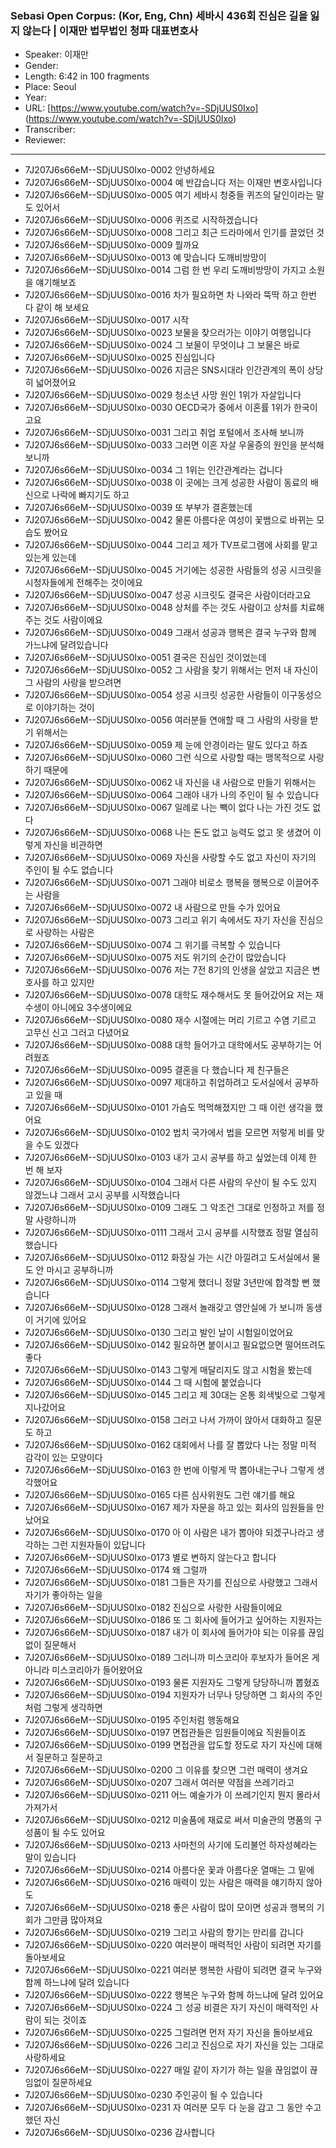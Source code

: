 ### Sebasi Open Corpus: (Kor, Eng, Chn) 세바시 436회 진심은 길을 잃지 않는다 | 이재만 법무법인 청파 대표변호사

- Speaker: 이재만
- Gender: 
- Length: 6:42 in 100 fragments
- Place: Seoul
- Year: 
- URL: [https://www.youtube.com/watch?v=-SDjUUS0Ixo] (https://www.youtube.com/watch?v=-SDjUUS0Ixo)
- Transcriber: 
- Reviewer: 

---

- 7J207J6s66eM--SDjUUS0Ixo-0002 안녕하세요
- 7J207J6s66eM--SDjUUS0Ixo-0004 예 반갑습니다 저는 이재만 변호사입니다
- 7J207J6s66eM--SDjUUS0Ixo-0005 여기 세바시 청중들 퀴즈의 달인이라는 말도 있어서
- 7J207J6s66eM--SDjUUS0Ixo-0006 퀴즈로 시작하겠습니다
- 7J207J6s66eM--SDjUUS0Ixo-0008 그리고 최근 드라마에서 인기를 끌었던 것
- 7J207J6s66eM--SDjUUS0Ixo-0009 뭘까요
- 7J207J6s66eM--SDjUUS0Ixo-0013 예 맞습니다 도깨비방망이
- 7J207J6s66eM--SDjUUS0Ixo-0014 그럼 한 번 우리 도깨비방망이 가지고 소원을 얘기해보죠
- 7J207J6s66eM--SDjUUS0Ixo-0016 차가 필요하면 차 나와라 뚝딱 하고 한번 다 같이 해 보세요
- 7J207J6s66eM--SDjUUS0Ixo-0017 시작
- 7J207J6s66eM--SDjUUS0Ixo-0023 보물을 찾으러가는 이야기 여행입니다
- 7J207J6s66eM--SDjUUS0Ixo-0024 그 보물이 무엇이냐 그 보물은 바로
- 7J207J6s66eM--SDjUUS0Ixo-0025 진심입니다
- 7J207J6s66eM--SDjUUS0Ixo-0026 지금은 SNS시대라 인간관계의 폭이 상당히 넓어졌어요
- 7J207J6s66eM--SDjUUS0Ixo-0029 청소년 사망 원인 1위가 자살입니다
- 7J207J6s66eM--SDjUUS0Ixo-0030 OECD국가 중에서 이혼률 1위가 한국이고요
- 7J207J6s66eM--SDjUUS0Ixo-0031 그리고 취업 포털에서 조사해 보니까
- 7J207J6s66eM--SDjUUS0Ixo-0033 그러면 이혼 자살 우울증의 원인을 분석해보니까
- 7J207J6s66eM--SDjUUS0Ixo-0034 그 1위는 인간관계라는 겁니다
- 7J207J6s66eM--SDjUUS0Ixo-0038 이 곳에는 크게 성공한 사람이 동료의 배신으로 나락에 빠지기도 하고
- 7J207J6s66eM--SDjUUS0Ixo-0039 또 부부가 결혼했는데
- 7J207J6s66eM--SDjUUS0Ixo-0042 물론 아름다운 여성이 꽃뱀으로 바뀌는 모습도 봤어요
- 7J207J6s66eM--SDjUUS0Ixo-0044 그리고 제가 TV프로그램에 사회를 맡고 있는게 있는데
- 7J207J6s66eM--SDjUUS0Ixo-0045 거기에는 성공한 사람들의 성공 시크릿을 시청자들에게 전해주는 것이에요
- 7J207J6s66eM--SDjUUS0Ixo-0047 성공 시크릿도 결국은 사람이더라고요
- 7J207J6s66eM--SDjUUS0Ixo-0048 상처를 주는 것도 사람이고 상처를 치료해 주는 것도 사람이에요
- 7J207J6s66eM--SDjUUS0Ixo-0049 그래서 성공과 행복은 결국 누구와 함께 가느냐에 달려있습니다
- 7J207J6s66eM--SDjUUS0Ixo-0051 결국은 진심인 것이었는데
- 7J207J6s66eM--SDjUUS0Ixo-0052 그 사람을 찾기 위해서는 먼저 내 자신이 그 사람의 사랑을 받으려면
- 7J207J6s66eM--SDjUUS0Ixo-0054 성공 시크릿 성공한 사람들이 이구동성으로 이야기하는 것이
- 7J207J6s66eM--SDjUUS0Ixo-0056 여러분들 연애할 때 그 사람의 사랑을 받기 위해서는
- 7J207J6s66eM--SDjUUS0Ixo-0059 제 눈에 안경이라는 말도 있다고 하죠
- 7J207J6s66eM--SDjUUS0Ixo-0060 그런 식으로 사랑할 때는 맹목적으로 사랑하기 때문에
- 7J207J6s66eM--SDjUUS0Ixo-0062 내 자신을 내 사람으로 만들기 위해서는
- 7J207J6s66eM--SDjUUS0Ixo-0064 그래야 내가 나의 주인이 될 수 있습니다
- 7J207J6s66eM--SDjUUS0Ixo-0067 일례로 나는 빽이 없다 나는 가진 것도 없다
- 7J207J6s66eM--SDjUUS0Ixo-0068 나는 돈도 없고 능력도 없고 못 생겼어 이렇게 자신을 비관하면
- 7J207J6s66eM--SDjUUS0Ixo-0069 자신을 사랑할 수도 없고 자신이 자기의 주인이 될 수도 없습니다
- 7J207J6s66eM--SDjUUS0Ixo-0071 그래야 비로소 행복을 행복으로 이끌어주는 사람을
- 7J207J6s66eM--SDjUUS0Ixo-0072 내 사람으로 만들 수가 있어요
- 7J207J6s66eM--SDjUUS0Ixo-0073 그리고 위기 속에서도 자기 자신을 진심으로 사랑하는 사람은
- 7J207J6s66eM--SDjUUS0Ixo-0074 그 위기를 극복할 수 있습니다
- 7J207J6s66eM--SDjUUS0Ixo-0075 저도 위기의 순간이 많았습니다
- 7J207J6s66eM--SDjUUS0Ixo-0076 저는 7전 8기의 인생을 살았고 지금은 변호사를 하고 있지만
- 7J207J6s66eM--SDjUUS0Ixo-0078 대학도 재수해서도 못 들어갔어요 저는 재수생이 아니에요 3수생이에요
- 7J207J6s66eM--SDjUUS0Ixo-0080 재수 시절에는 머리 기르고 수염 기르고 고무신 신고 그러고 다녔어요
- 7J207J6s66eM--SDjUUS0Ixo-0088 대학 들어가고 대학에서도 공부하기는 어려웠죠
- 7J207J6s66eM--SDjUUS0Ixo-0095 결혼을 다 했습니다 제 친구들은
- 7J207J6s66eM--SDjUUS0Ixo-0097 제대하고 취업하려고 도서실에서 공부하고 있을 때
- 7J207J6s66eM--SDjUUS0Ixo-0101 가슴도 먹먹해졌지만 그 때 이런 생각을 했어요
- 7J207J6s66eM--SDjUUS0Ixo-0102 법치 국가에서 법을 모르면 저렇게 비를 맞을 수도 있겠다
- 7J207J6s66eM--SDjUUS0Ixo-0103 내가 고시 공부를 하고 싶었는데 이제 한 번 해 보자
- 7J207J6s66eM--SDjUUS0Ixo-0104 그래서 다른 사람의 우산이 될 수도 있지 않겠느냐 그래서 고시 공부를 시작했습니다
- 7J207J6s66eM--SDjUUS0Ixo-0109 그래도 그 악조건 그대로 인정하고 저를 정말 사랑하니까
- 7J207J6s66eM--SDjUUS0Ixo-0111 그래서 고시 공부를 시작했죠 정말 열심히 했습니다
- 7J207J6s66eM--SDjUUS0Ixo-0112 화장실 가는 시간 아낄려고 도서실에서 물도 안 마시고 공부하니까
- 7J207J6s66eM--SDjUUS0Ixo-0114 그렇게 했더니 정말 3년만에 합격할 뻔 했습니다
- 7J207J6s66eM--SDjUUS0Ixo-0128 그래서 놀래갖고 영안실에 가 보니까 동생이 거기에 있어요
- 7J207J6s66eM--SDjUUS0Ixo-0130 그리고 발인 날이 시험일이었어요
- 7J207J6s66eM--SDjUUS0Ixo-0142 필요하면 붙이시고 필요없으면 떨어뜨려도 좋다
- 7J207J6s66eM--SDjUUS0Ixo-0143 그렇게 매달리지도 않고 시험을 봤는데
- 7J207J6s66eM--SDjUUS0Ixo-0144 그 때 시험에 붙었습니다
- 7J207J6s66eM--SDjUUS0Ixo-0145 그리고 제 30대는 온통 회색빛으로 그렇게 지나갔어요
- 7J207J6s66eM--SDjUUS0Ixo-0158 그러고 나서 가까이 앉아서 대화하고 질문도 하고
- 7J207J6s66eM--SDjUUS0Ixo-0162 대회에서 나를 잘 뽑았다 나는 정말 미적 감각이 있는 모양이다
- 7J207J6s66eM--SDjUUS0Ixo-0163 한 번에 이렇게 딱 뽑아내는구나 그렇게 생각했어요
- 7J207J6s66eM--SDjUUS0Ixo-0165 다른 심사위원도 그런 얘기를 해요
- 7J207J6s66eM--SDjUUS0Ixo-0167 제가 자문을 하고 있는 회사의 임원들을 만났어요
- 7J207J6s66eM--SDjUUS0Ixo-0170 아 이 사람은 내가 뽑아야 되겠구나라고 생각하는 그런 지원자들이 있답니다
- 7J207J6s66eM--SDjUUS0Ixo-0173 별로 변하지 않는다고 합니다
- 7J207J6s66eM--SDjUUS0Ixo-0174 왜 그럴까
- 7J207J6s66eM--SDjUUS0Ixo-0181 그들은 자기를 진심으로 사랑했고 그래서 자기가 좋아하는 일을
- 7J207J6s66eM--SDjUUS0Ixo-0182 진심으로 사랑한 사람들이에요
- 7J207J6s66eM--SDjUUS0Ixo-0186 또 그 회사에 들어가고 싶어하는 지원자는
- 7J207J6s66eM--SDjUUS0Ixo-0187 내가 이 회사에 들어가야 되는 이유를 끊임없이 질문해서
- 7J207J6s66eM--SDjUUS0Ixo-0189 그러니까 미스코리아 후보자가 들어온 게 아니라 미스코리아가 들어왔어요
- 7J207J6s66eM--SDjUUS0Ixo-0193 물론 지원자도 그렇게 당당하니까 뽑혔죠
- 7J207J6s66eM--SDjUUS0Ixo-0194 지원자가 너무나 당당하면 그 회사의 주인처럼 그렇게 생각하면
- 7J207J6s66eM--SDjUUS0Ixo-0195 주인처럼 행동해요
- 7J207J6s66eM--SDjUUS0Ixo-0197 면접관들은 임원들이에요 직원들이죠
- 7J207J6s66eM--SDjUUS0Ixo-0199 면접관을 압도할 정도로 자기 자신에 대해서 질문하고 질문하고
- 7J207J6s66eM--SDjUUS0Ixo-0200 그 이유를 찾으면 그런 매력이 생겨요
- 7J207J6s66eM--SDjUUS0Ixo-0207 그래서 여러분 약점을 쓰레기라고
- 7J207J6s66eM--SDjUUS0Ixo-0211 어느 예술가가 이 쓰레기인지 뭔지 몰라서 가져가서
- 7J207J6s66eM--SDjUUS0Ixo-0212 미술품에 재료로 써서 미술관의 명품의 구성품이 될 수도 있어요
- 7J207J6s66eM--SDjUUS0Ixo-0213 사마천의 사기에 도리불언 하자성혜라는 말이 있습니다
- 7J207J6s66eM--SDjUUS0Ixo-0214 아름다운 꽃과 아름다운 열매는 그 밑에
- 7J207J6s66eM--SDjUUS0Ixo-0216 매력이 있는 사람은 매력을 얘기하지 않아도
- 7J207J6s66eM--SDjUUS0Ixo-0218 좋은 사람이 많이 모이면 성공과 행복의 기회가 그만큼 많아져요
- 7J207J6s66eM--SDjUUS0Ixo-0219 그리고 사람의 향기는 만리를 갑니다
- 7J207J6s66eM--SDjUUS0Ixo-0220 여러분이 매력적인 사람이 되려면 자기를 돌아보세요
- 7J207J6s66eM--SDjUUS0Ixo-0221 여러분 행복한 사람이 되려면 결국 누구와 함께 하느냐에 달려 있습니다
- 7J207J6s66eM--SDjUUS0Ixo-0222 행복은 누구와 함께 하느냐에 달려 있어요
- 7J207J6s66eM--SDjUUS0Ixo-0224 그 성공 비결은 자기 자신이 매력적인 사람이 되는 것이죠
- 7J207J6s66eM--SDjUUS0Ixo-0225 그럴려면 먼저 자기 자신을 돌아보세요
- 7J207J6s66eM--SDjUUS0Ixo-0226 그리고 진심으로 자기 자신을 있는 그대로 사랑하세요
- 7J207J6s66eM--SDjUUS0Ixo-0227 매일 같이 자기가 하는 일을 끊임없이 끊임없이 질문하세요
- 7J207J6s66eM--SDjUUS0Ixo-0230 주인공이 될 수 있습니다
- 7J207J6s66eM--SDjUUS0Ixo-0231 자 여러분 모두 다 눈을 감고 그 동안 수고했던 자신
- 7J207J6s66eM--SDjUUS0Ixo-0236 감사합니다
